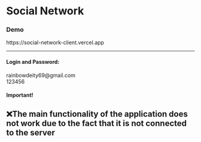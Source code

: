 <h1>Social Network</h1>

<h3>Demo</h3>
https://social-network-client.vercel.app
<hr/>

<h4>Login and Password: </h4>
rainbowdeity69@gmail.com
<br/>
123456

<h4>Important!</h4>
<h2>❌The main functionality of the application does not work due to the fact that it is not connected to the server</h2>
